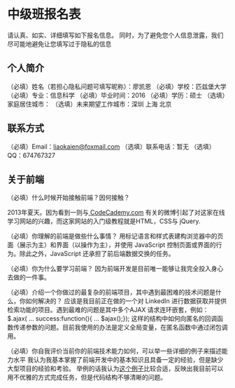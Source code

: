 # 中级班报名表

请认真、如实、详细填写如下报名信息。
同时，为了避免您个人信息泄露，我们尽可能地避免让您填写过于隐私的信息

## 个人简介

（必填）姓名（若担心隐私问题可填写昵称）：廖凯恩
（必填）学校：匹兹堡大学
（必填）专业：信息科学
（必填）毕业时间：2016
（必填）学历：硕士
（选填）家庭居住城市：
（选填）未来期望工作城市：深圳 上海 北京

## 联系方式

（必填）Email：liaokaien@foxmail.com
（选填）联系电话：暂无
（选填）QQ：674767327

## 关于前端

（必填）什么时候开始接触前端？因何接触？

2013年夏天。因为看到一则与[ CodeCademy.com][1] 有关的微博引起了对这家在线学习网站的兴趣，而这家网站的入门级教程就是HTML，CSS与 jQuery.

（必填）你理解的前端是做些什么事情？
用标记语言和样式表建构浏览器中的页面（展示为主）和界面（以操作为主），并使用 JavaScript 控制页面或界面的行为。除此之外，JavaScript 还承担了前后端数据交换的任务。

（必填）你为什么要学习前端？
因为前端开发是目前唯一能够让我完全投入身心去做的一件事。

（必填）介绍一个你做过的最复杂的前端项目，其中遇到最困难的技术问题是什么，你如何解决的？
应该是我目前正在做的一个对 LinkedIn 进行数据获取并提供检索功能的项目。遇到最难的问题是其中多个AJAX 请求连环嵌套，例如：
	$.ajax(
	...
	success:function(){
	...
	$ajax();});
 这样的结构中如何向匿名的回调函数传递参数的问题。目前我使用的办法是定义全局变量，在匿名函数中通过闭包调用。

（必填）你自我评价当前你的前端技术能力如何，可以举一些详细的例子来描述能力水平
我认为我基本掌握了前端开发中的基本知识且具备一定的经验，但是缺少大型项目的经验和考验。
举例的话我认为[这个例子][2]比较合适，反映出我目前可以用不优雅的方式完成任务，但是代码结构不够清晰的问题。

[1]:	http://www.codecademy.com
[2]:	http://www.liaokaien.com/TodoList/home.html

